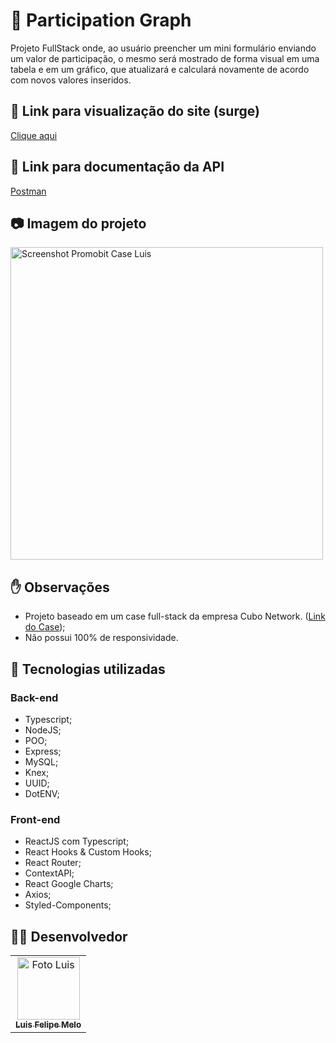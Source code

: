 # 🥇  Participation Graph

Projeto FullStack onde, ao usuário preencher um mini formulário enviando um valor de participação, o mesmo será mostrado de forma visual em uma tabela e em um gráfico, que atualizará e calculará novamente de acordo com novos valores inseridos.

## :link: Link para visualização do site (surge)

<a href="https://luis-promobit-case.surge.sh">Clique aqui</a>

## 📙 Link para documentação da API
<a href="https://documenter.getpostman.com/view/20353400/VUjQkPJX#2b524e27-3c11-4849-b731-c02c11287704">Postman</a>

## :camera: Imagem do projeto

<div>
  <img src="https://i.imgur.com/3cmwkis.png" width="500px" alt="Screenshot Promobit Case Luis" />
</div>

## ✋ Observações

- Projeto baseado em um case full-stack da empresa Cubo Network. ([Link do Case](https://github.com/cubonetwork/fullstack-challenge));
- Não possui 100% de responsividade.

## :wrench: Tecnologias utilizadas

### Back-end
- Typescript;
- NodeJS;
- POO;
- Express;
- MySQL;
- Knex;
- UUID;
- DotENV;

### Front-end
- ReactJS com Typescript;
- React Hooks & Custom Hooks;
- React Router;
- ContextAPI;
- React Google Charts;
- Axios;
- Styled-Components;

## 👨‍💻 Desenvolvedor
<table>
<td align="center">
   <a href="https://www.linkedin.com/in/luisfmelot/">
       <img src="https://avatars.githubusercontent.com/u/79599836?v=4" width="100px;" alt="Foto Luis"/> 
       <br>
       <sub>
           <b>Luis Felipe Melo</b>
        </sub>
     </a>
</td>
</table>
